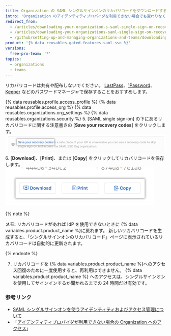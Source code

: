 ```yaml
---
title: Organization の SAML シングルサインオンのリカバリコードをダウンロードする
intro: 'Organization のアイデンティティプロバイダを利用できない場合でも変わりなく {% data variables.product.product_name %} にアクセスできるよう、Organization の管理者は Organization 用に SAML シングルサインオンのリカバリコードをダウンロードする必要があります。'
redirect_from:
  - /articles/downloading-your-organization-s-saml-single-sign-on-recovery-codes
  - /articles/downloading-your-organizations-saml-single-sign-on-recovery-codes
  - /github/setting-up-and-managing-organizations-and-teams/downloading-your-organizations-saml-single-sign-on-recovery-codes
product: '{% data reusables.gated-features.saml-sso %}'
versions:
  free-pro-team: '*'
topics:
  - organizations
  - teams
---
```

リカバリコードは共有や配布しないでください。 [LastPass](https://lastpass.com/)、[1Password](https://1password.com/)、[Keeper](https://keepersecurity.com/) などのパスワードマネージャで保存することをおすすめします。

{% data reusables.profile.access_profile %}
{% data reusables.profile.access_org %}
{% data reusables.organizations.org_settings %}
{% data reusables.organizations.security %}
5. [SAML single sign-on] の下にあるリカバリコードに関する注意書きの [**Save your recovery codes**] をクリックします。 ![リカバリコードを表示し保存するリンク](/assets/images/help/saml/saml_recovery_codes.png)
6. [**Download**]、[**Print**]、または [**Copy**] をクリックしてリカバリコードを保存します。 ![リカバリコードをダウンロード、印刷、コピーするボタン](/assets/images/help/saml/saml_recovery_code_options.png)

  {% note %}

  **メモ:** リカバリコードがあれば IdP を使用できないときに {% data variables.product.product_name %}に戻れます。 新しいリカバリコードを生成すると、「シングルサインオンのリカバリコード」ページに表示されているリカバリコードは自動的に更新されます。

  {% endnote %}

7. リカバリコードを {% data variables.product.product_name %}へのアクセス回復のために一度使用すると、再利用はできません。 {% data variables.product.product_name %} へのアクセスは、シングルサインオンを使用してサインインするか聞かれるまでの 24 時間だけ有効です。

### 参考リンク

- [SAML シングルサインオンを使うアイデンティティおよびアクセス管理について](/articles/about-identity-and-access-management-with-saml-single-sign-on)
- 「[アイデンティティプロバイダが利用できない場合の Organization へのアクセス](/articles/accessing-your-organization-if-your-identity-provider-is-unavailable)」
